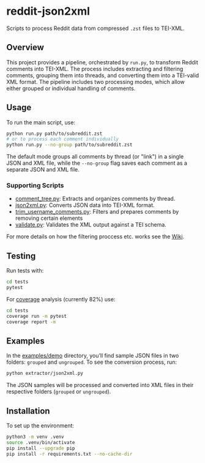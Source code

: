 # reddit-json2xml

Scripts to process Reddit data from compressed `.zst` files to TEI-XML.

## Overview

This project provides a pipeline, orchestrated by `run.py`, to transform Reddit comments into TEI-XML. The process includes extracting and filtering comments, grouping them into threads, and converting them into a TEI-valid XML format. The pipeline includes two processing modes, which allow either grouped or individual handling of comments.

## Usage

To run the main script, use:
```bash
python run.py path/to/subreddit.zst
# or to process each comment individually
python run.py --no-group path/to/subreddit.zst
```

The default mode groups all comments by thread (or "link") in a single JSON and XML file, while the `--no-group` flag saves each comment as a separate JSON and XML file.

### Supporting Scripts

-   [comment_tree.py](https://git.zdl.org/koerber/reddit-json2xml/src/branch/master/extractor/comment_tree.py): Extracts and organizes comments by thread.
-   [json2xml.py](https://git.zdl.org/koerber/reddit-json2xml/src/branch/master/extractor/json2xml.py): Converts JSON data into TEI-XML format.
-   [trim_username_comments.py](https://git.zdl.org/koerber/reddit-json2xml/src/branch/master/extractor/trim_username_comments.py): Filters and prepares comments by removing certain elements 
-   [validate.py](https://git.zdl.org/koerber/reddit-json2xml/src/branch/master/extractor/validate.py): Validates the XML output against a TEI schema.

For more details on how the filtering proccess etc. works see the [Wiki](https://git.zdl.org/koerber/reddit-json2xml/wiki).

## Testing

Run tests with:
```bash
cd tests
pytest
```

For [coverage](https://coverage.readthedocs.io/en/7.4.4/) analysis (currently 82%) use:

```bash
cd tests
coverage run -m pytest
coverage report -m
```

## Examples

In the [examples/demo](https://git.zdl.org/koerber/reddit-json2xml/src/branch/master/examples) directory, you’ll find sample JSON files in two folders: `grouped` and `ungrouped`. To see the conversion process, run:

```bash
python extractor/json2xml.py
```

The JSON samples will be processed and converted into XML files in their respective folders (`grouped` or `ungrouped`).


## Installation

To set up the environment:
```bash
python3 -m venv .venv
source .venv/bin/activate
pip install --upgrade pip
pip install -r requirements.txt --no-cache-dir
```